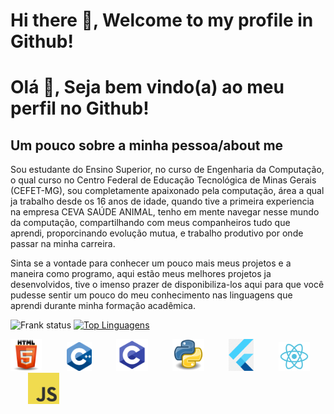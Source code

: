 # Hi there 👋, Welcome to my profile in Github!
# Olá 👋, Seja bem vindo(a) ao meu perfil no Github!

## Um pouco sobre a minha pessoa/about me

   Sou estudante do Ensino Superior, no curso de Engenharia da Computação, o qual curso
no Centro Federal de Educação Tecnológica de Minas Gerais (CEFET-MG), sou completamente
apaixonado pela computação, área a qual ja trabalho desde os 16 anos de idade, quando 
tive a primeira experiencia na empresa CEVA SAÚDE ANIMAL, tenho em mente navegar nesse
mundo da computação, compartilhando com meus companheiros tudo que aprendi, proporcinando
evolução mutua, e trabalho produtivo por onde passar na minha carreira.

   Sinta se a vontade para conhecer um pouco mais meus projetos e a maneira como
programo, aqui estão meus melhores projetos ja desenvolvidos, tive o imenso prazer
de disponibiliza-los aqui para que você pudesse sentir um pouco do meu conhecimento
nas linguagens que aprendi durante minha formação acadêmica.

![Frank status](https://github-readme-stats.vercel.app/api?username=frankleitelemoscosta&show_icons=true) [![Top Linguagens](https://github-readme-stats.vercel.app/api/top-langs/?username=frankleitelemoscosta&layout=compact)](https://github.com/anuraghazra/github-readme-stats)

<img src="image/html5.png" alt="" style="width: 10%">&nbsp;&nbsp;&nbsp;&nbsp;&nbsp;&nbsp;&nbsp;&nbsp;&nbsp;&nbsp;<img src="image/logoC++.png" alt="" style="width: 8%">&nbsp;&nbsp;&nbsp;&nbsp;&nbsp;&nbsp;&nbsp;&nbsp;&nbsp;&nbsp;<img src="image/logo-C.png" alt="" style="width: 10%">&nbsp;&nbsp;&nbsp;&nbsp;&nbsp;&nbsp;&nbsp;&nbsp;&nbsp;&nbsp;<img src="image/Logo_Python.webp" alt="" style="width: 10%">&nbsp;&nbsp;&nbsp;&nbsp;&nbsp;&nbsp;&nbsp;&nbsp;&nbsp;&nbsp;<img src="image/logoFlutter.png" alt="" style="width: 8%">&nbsp;&nbsp;&nbsp;&nbsp;&nbsp;&nbsp;&nbsp;&nbsp;&nbsp;&nbsp;<img src="image/logo-React.png" alt="" style="width: 10%">&nbsp;&nbsp;&nbsp;&nbsp;&nbsp;&nbsp;&nbsp;<img src="image/logo-javascript.png" alt="" style="width: 10%">



<!--
**frankleitelemoscosta/frankleitelemoscosta** is a ✨ _special_ ✨ repository because its `README.md` (this file) appears on your GitHub profile.

Here are some ideas to get you started:

- 🔭 I’m currently working on ...
- 🌱 I’m currently learning ...
- 👯 I’m looking to collaborate on ...
- 🤔 I’m looking for help with ...
- 💬 Ask me about ...
- 📫 How to reach me: ...
- 😄 Pronouns: ...
- ⚡ Fun fact: ...
-->
